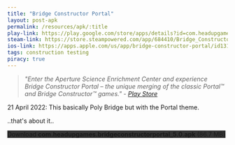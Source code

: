 ```yaml
---
title: "Bridge Constructor Portal"
layout: post-apk
permalink: /resources/apk/:title
play-link: https://play.google.com/store/apps/details?id=com.headupgames.bridgeconstructorportal
steam-link: https://store.steampowered.com/app/684410/Bridge_Constructor_Portal/
ios-link: https://apps.apple.com/us/app/bridge-constructor-portal/id1311353234
tags: construction testing
piracy: true
---
```


> _"Enter the Aperture Science Enrichment Center and experience Bridge Constructor Portal – the unique merging of the classic Portal™ and Bridge Constructor™ games." - <a href="https://play.google.com/store/apps/details?id=com.headupgames.bridgeconstructorportal" target="_blank">Play Store</a>_

<span class="timestamp">21 April 2022:</span> This basically Poly Bridge but with the Portal theme.

..that's about it..

<div class="text-center">
    <a class="btn btn-dark btn-block w-100" onclick='apk("com.headupgames.bridgeconstructorportal_5.0.apk")' style="text-decoration: none; background-color: #333;"> Download <b>com.headupgames.bridgeconstructorportal_5.0.apk</b> (86.7 MB)</a>
</div>
